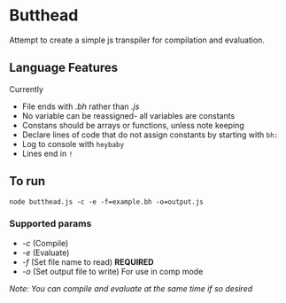 # Butthead

Attempt to create a simple js transpiler for compilation and evaluation.

## Language Features

Currently

* File ends with _.bh_ rather than _.js_
* No variable can be reassigned- all variables are constants
* Constans should be arrays or functions, unless note keeping
* Declare lines of code that do not assign constants by starting with `bh:`
* Log to console with `heybaby`
* Lines end in `!`

## To run

```
node butthead.js -c -e -f=example.bh -o=output.js
```

### Supported params

* _-c_ (Compile)
* _-e_ (Evaluate)
* _-f_ (Set file name to read) __REQUIRED__
* _-o_ (Set output file to write) For use in comp mode

_Note: You can compile and evaluate at the same time if so desired_
